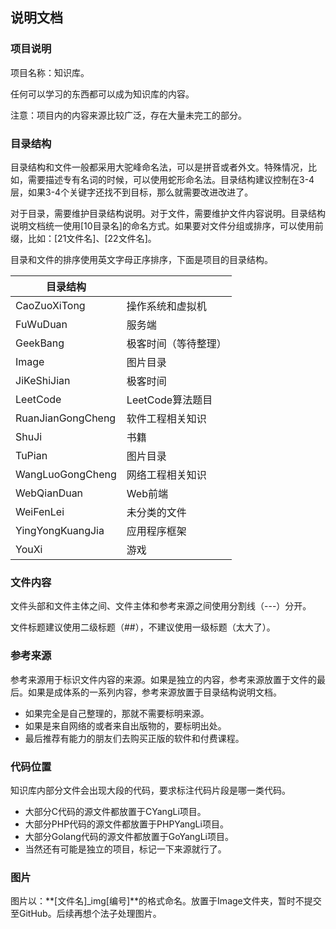 ## 说明文档

### 项目说明

项目名称：知识库。

任何可以学习的东西都可以成为知识库的内容。

注意：项目内的内容来源比较广泛，存在大量未完工的部分。

### 目录结构

目录结构和文件一般都采用大驼峰命名法，可以是拼音或者外文。特殊情况，比如，需要描述专有名词的时候，可以使用蛇形命名法。目录结构建议控制在3-4层，如果3-4个关键字还找不到目标，那么就需要改进改进了。

对于目录，需要维护目录结构说明。对于文件，需要维护文件内容说明。目录结构说明文档统一使用[10目录名]的命名方式。如果要对文件分组或排序，可以使用前缀，比如：[21文件名]、[22文件名]。

目录和文件的排序使用英文字母正序排序，下面是项目的目录结构。

| 目录结构          |                      |
| ----------------- | -------------------- |
| CaoZuoXiTong      | 操作系统和虚拟机     |
| FuWuDuan          | 服务端               |
| GeekBang          | 极客时间（等待整理） |
| Image             | 图片目录             |
| JiKeShiJian       | 极客时间             |
| LeetCode          | LeetCode算法题目     |
| RuanJianGongCheng | 软件工程相关知识     |
| ShuJi             | 书籍                 |
| TuPian            | 图片目录             |
| WangLuoGongCheng  | 网络工程相关知识     |
| WebQianDuan       | Web前端              |
| WeiFenLei         | 未分类的文件         |
| YingYongKuangJia  | 应用程序框架         |
| YouXi             | 游戏                 |

### 文件内容

文件头部和文件主体之间、文件主体和参考来源之间使用分割线（---）分开。

文件标题建议使用二级标题（\#\#），不建议使用一级标题（太大了）。

### 参考来源

参考来源用于标识文件内容的来源。如果是独立的内容，参考来源放置于文件的最后。如果是成体系的一系列内容，参考来源放置于目录结构说明文档。

- 如果完全是自己整理的，那就不需要标明来源。
- 如果是来自网络的或者来自出版物的，要标明出处。
- 最后推荐有能力的朋友们去购买正版的软件和付费课程。

### 代码位置

知识库内部分文件会出现大段的代码，要求标注代码片段是哪一类代码。

- 大部分C代码的源文件都放置于CYangLi项目。
- 大部分PHP代码的源文件都放置于PHPYangLi项目。
- 大部分Golang代码的源文件都放置于GoYangLi项目。
- 当然还有可能是独立的项目，标记一下来源就行了。

### 图片

图片以：**[文件名]_img[编号]**的格式命名。放置于Image文件夹，暂时不提交至GitHub。后续再想个法子处理图片。

